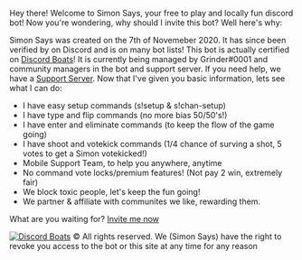 
Hey there! Welcome to Simon Says, your free to play and locally fun discord bot! Now you're wondering, why should I invite this bot? Well here's why:

Simon Says was created on the 7th of Novemeber 2020. It has since been verified by on Discord and is on many bot lists! This bot is actually certified on [Discord Boats](https://discord.boats)! It is currently being managed by Grinder#0001 and community managers in the bot and support server. If you need help, we have a [Support Server](https://discord.gg/5FX9MhG). Now that I've given you basic information, lets see what I can do:

- I have easy setup commands (s!setup & s!chan-setup)
- I have type and flip commands (no more bias 50/50's!)
- I have enter and eliminate commands (to keep the flow of the game going)
- I have shoot and votekick commands (1/4 chance of surving a shot, 5 votes to get a Simon votekicked!)
- Mobile Support Team, to help you anywhere, anytime
- No command vote locks/premium features! (Not pay 2 win, extremely fair)
- We block toxic people, let's keep the fun going!
- We partner & affiliate with communites we like, rewarding them.

What are you waiting for? [Invite me now](https://discord.com/oauth2/authorize?client_id=774516332497731594&scope=bot&permissions=8)

[![Discord Boats](https://discord.boats/api/widget/774516332497731594)](774516332497731594)
© All rights reserved. We (Simon Says) have the right to revoke you access to the bot or this site at any time for any reason
